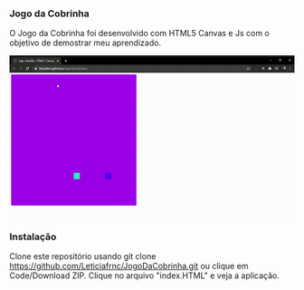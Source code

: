 ### Jogo da Cobrinha 

O Jogo da Cobrinha  foi desenvolvido com HTML5 Canvas e Js com o objetivo de demostrar meu aprendizado.

![Screenshot](JogoCobrinha.gif)




### Instalação 

Clone este repositório usando git clone https://github.com/Leticiafrnc/JogoDaCobrinha.git ou clique em Code/Download ZIP.
Clique no arquivo "index.HTML" e veja a aplicação.


